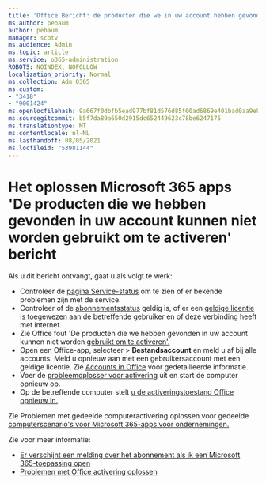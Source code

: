 ```yaml
---
title: 'Office Bericht: de producten die we in uw account hebben gevonden, kunnen niet worden gebruikt om te activeren'
ms.author: pebaum
author: pebaum
manager: scotv
ms.audience: Admin
ms.topic: article
ms.service: o365-administration
ROBOTS: NOINDEX, NOFOLLOW
localization_priority: Normal
ms.collection: Adm_O365
ms.custom:
- "3418"
- "9001424"
ms.openlocfilehash: 9a667f0dbfb5ead977bf81d576d85f00ad6869e401bad0aa9e833e7fb75b78e3
ms.sourcegitcommit: b5f7da89a650d2915dc652449623c78be6247175
ms.translationtype: MT
ms.contentlocale: nl-NL
ms.lasthandoff: 08/05/2021
ms.locfileid: "53981144"
---
```

# <a name="fixing-the-microsoft-365-apps-the-products-we-found-in-your-account-cant-be-used-to-activate-message"></a>Het oplossen Microsoft 365 apps 'De producten die we hebben gevonden in uw account kunnen niet worden gebruikt om te activeren' bericht

Als u dit bericht ontvangt, gaat u als volgt te werk:

- Controleer de [pagina Service-status](https://docs.microsoft.com/office365/enterprise/view-service-health) om te zien of er bekende problemen zijn met de service.
- Controleer of de [abonnementsstatus](https://support.office.com/article/0d23d3c0-c19c-4b2f-9845-5344fedc4380#bkmk_checksubscription) geldig is, of er een [geldige licentie is toegewezen](https://support.office.com/article/997596B5-4173-4627-B915-36ABAC6786DC) aan de betreffende gebruiker en of deze verbinding heeft met internet. 
- Zie Office fout 'De producten die we hebben gevonden in uw account kunnen niet worden [gebruikt om te activeren'.](https://support.office.com/article/c9f9a0b3-5aae-4131-8077-21e6a59f141e)
- Open een Office-app, selecteer   >  **Bestandsaccount** en meld u af bij alle accounts. Meld u opnieuw aan met een gebruikersaccount met een geldige licentie. Zie [Accounts in Office](https://support.office.com/article/628ea040-f265-49de-b986-be09c3ebf8a9) voor gedetailleerde informatie.
- Voer de [probleemoplosser voor activering](https://aka.ms/SARA-OfficeActivation-Alchemy) uit en start de computer opnieuw op.
- Op de betreffende computer stelt [u de activeringstoestand Office opnieuw in.](https://docs.microsoft.com/office365/troubleshoot/activation/reset-office-365-proplus-activation-state)

Zie Problemen met gedeelde computeractivering oplossen voor gedeelde [computerscenario's voor Microsoft 365-apps voor ondernemingen.](https://docs.microsoft.com/deployoffice/troubleshoot-shared-computer-activation)

Zie voor meer informatie: 
- [Er verschijnt een melding over het abonnement als ik een Microsoft 365-toepassing open](https://support.office.com/article/4cabe32c-f594-4c0e-9191-3d3ade10cceb)
- [Problemen met Office activering oplossen](https://support.office.com/article/0d23d3c0-c19c-4b2f-9845-5344fedc4380)